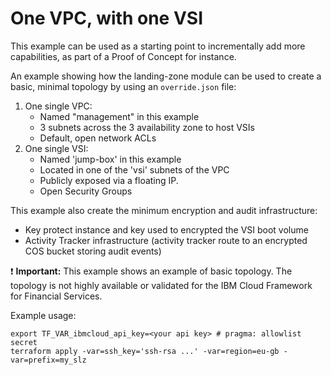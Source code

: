 # One VPC, with one VSI

This example can be used as a starting point to incrementally add more capabilities, as part of a Proof of Concept for instance.

An example showing how the landing-zone module can be used to create a basic, minimal topology by using an `override.json` file:
1. One single VPC:
   - Named "management" in this example
   - 3 subnets across the 3 availability zone to host VSIs
   - Default, open network ACLs
2. One single VSI:
   - Named 'jump-box' in this example
   - Located in one of the 'vsi' subnets of the VPC
   - Publicly exposed via a floating IP.
   - Open Security Groups

This example also create the minimum encryption and audit infrastructure:
- Key protect instance and key used to encrypted the VSI boot volume
- Activity Tracker infrastructure (activity tracker route to an encrypted COS bucket storing audit events)

:exclamation: **Important:** This example shows an example of basic topology. The topology is not highly available or validated for the IBM Cloud Framework for Financial Services.

Example usage:
```
export TF_VAR_ibmcloud_api_key=<your api key> # pragma: allowlist secret
terraform apply -var=ssh_key='ssh-rsa ...' -var=region=eu-gb -var=prefix=my_slz
```
